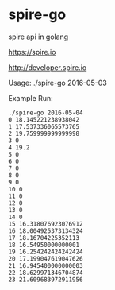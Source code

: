 # spire-go
spire api in golang

https://spire.io


http://developer.spire.io

Usage:
./spire-go 2016-05-03

Example Run:
```
./spire-go 2016-05-04
0 18.145221238938042
1 17.537336065573765
2 19.759999999999998
3 0
4 19.2
5 0
6 0
7 0
8 0
9 0
10 0
11 0
12 0
13 0
14 0
15 16.318076923076912
16 18.004925373134324
17 18.16704225352113
18 16.54950000000001
19 16.254242424242424
20 17.199047619047626
21 16.945400000000003
22 18.629971346704874
23 21.609683972911956
```

